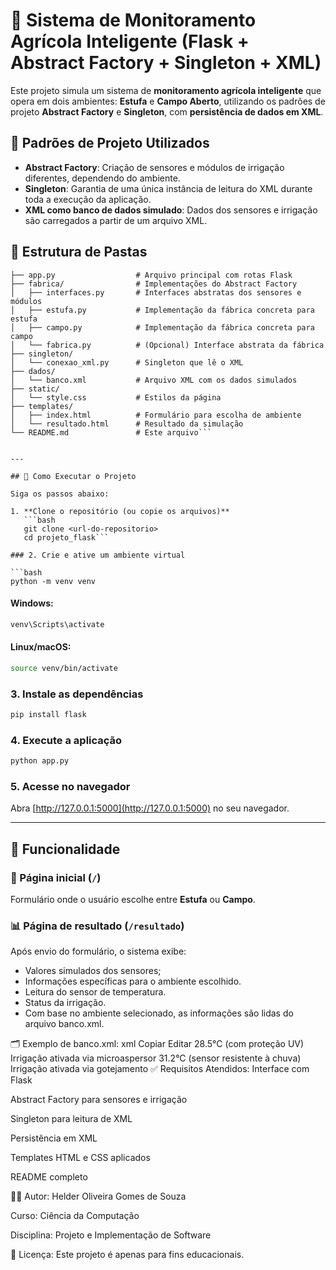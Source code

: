 # 🌱 Sistema de Monitoramento Agrícola Inteligente (Flask + Abstract Factory + Singleton + XML)

Este projeto simula um sistema de **monitoramento agrícola inteligente** que opera em dois ambientes: **Estufa** e **Campo Aberto**, utilizando os padrões de projeto **Abstract Factory** e **Singleton**, com **persistência de dados em XML**.

## 🧠 Padrões de Projeto Utilizados

- **Abstract Factory**: Criação de sensores e módulos de irrigação diferentes, dependendo do ambiente.
- **Singleton**: Garantia de uma única instância de leitura do XML durante toda a execução da aplicação.
- **XML como banco de dados simulado**: Dados dos sensores e irrigação são carregados a partir de um arquivo XML.

## 📁 Estrutura de Pastas
```projeto_flask/
├── app.py                  # Arquivo principal com rotas Flask
├── fabrica/                # Implementações do Abstract Factory
│   ├── interfaces.py       # Interfaces abstratas dos sensores e módulos
│   ├── estufa.py           # Implementação da fábrica concreta para estufa
│   ├── campo.py            # Implementação da fábrica concreta para campo
│   └── fabrica.py          # (Opcional) Interface abstrata da fábrica
├── singleton/
│   └── conexao_xml.py      # Singleton que lê o XML
├── dados/
│   └── banco.xml           # Arquivo XML com os dados simulados
├── static/
│   └── style.css           # Estilos da página
├── templates/
│   ├── index.html          # Formulário para escolha de ambiente
│   └── resultado.html      # Resultado da simulação
└── README.md               # Este arquivo```


---

## 🚀 Como Executar o Projeto

Siga os passos abaixo:

1. **Clone o repositório (ou copie os arquivos)**  
   ```bash
   git clone <url-do-repositorio>
   cd projeto_flask```

### 2. Crie e ative um ambiente virtual

```bash
python -m venv venv
```

#### Windows:

```bash
venv\Scripts\activate
```

#### Linux/macOS:

```bash
source venv/bin/activate
```

### 3. Instale as dependências

```bash
pip install flask
```

### 4. Execute a aplicação

```bash
python app.py
```

### 5. Acesse no navegador

Abra [http://127.0.0.1:5000](http://127.0.0.1:5000) no seu navegador.

---

## 🧠 Funcionalidade

### 🔹 Página inicial (`/`)

Formulário onde o usuário escolhe entre **Estufa** ou **Campo**.

### 📊 Página de resultado (`/resultado`)

Após envio do formulário, o sistema exibe:

* Valores simulados dos sensores;
* Informações específicas para o ambiente escolhido. 
* Leitura do sensor de temperatura.
* Status da irrigação.
* Com base no ambiente selecionado, as informações são lidas do arquivo banco.xml.

🗂️ Exemplo de banco.xml:
xml
Copiar
Editar
<Agricultura>
    <Estufa>
        <SensorTemperatura>28.5°C (com proteção UV)</SensorTemperatura>
        <ModuloIrrigacao>Irrigação ativada via microaspersor</ModuloIrrigacao>
    </Estufa>
    <Campo>
        <SensorTemperatura>31.2°C (sensor resistente à chuva)</SensorTemperatura>
        <ModuloIrrigacao>Irrigação ativada via gotejamento</ModuloIrrigacao>
    </Campo>
</Agricultura>
✅ Requisitos Atendidos:
 Interface com Flask

 Abstract Factory para sensores e irrigação

 Singleton para leitura de XML

 Persistência em XML

 Templates HTML e CSS aplicados

 README completo




👨‍💻 Autor:
Helder Oliveira Gomes de Souza

Curso: Ciência da Computação

Disciplina: Projeto e Implementação de Software

📝 Licença:
Este projeto é apenas para fins educacionais.

